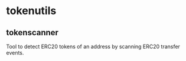# tokenutils

## tokenscanner

Tool to detect ERC20 tokens of an address by scanning ERC20 transfer events.